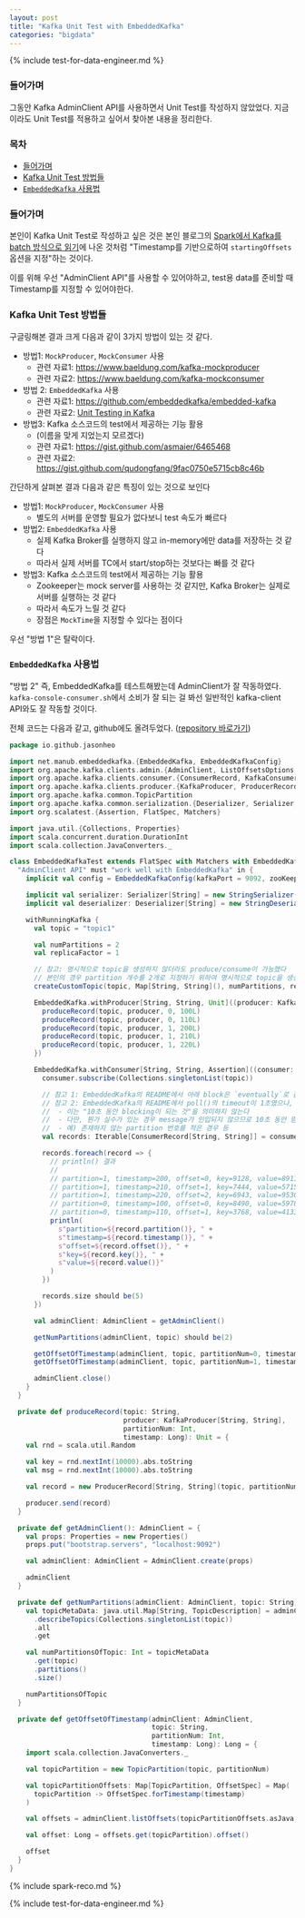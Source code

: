 ```yaml
---
layout: post
title: "Kafka Unit Test with EmbeddedKafka"
categories: "bigdata"
---
```


{% include test-for-data-engineer.md %}

### 들어가며

그동안 Kafka AdminClient API를 사용하면서 Unit Test를 작성하지 않았었다. 지금이라도 Unit Test를 적용하고 싶어서 찾아본 내용을 정리한다.

### 목차

- [들어가며](#들어가며)
- [Kafka Unit Test 방법들](#kafka-unit-test-방법들)
- [`EmbeddedKafka` 사용법](#embeddedkafka-사용법)

### 들어가며

본인이 Kafka Unit Test로 작성하고 싶은 것은 본인 블로그의 [Spark에서 Kafka를 batch 방식으로 읽기](/bigdata/2021/12/18/spark-kafka-batch-mode.html)에 나온 것처럼 "Timestamp를 기반으로하여 `startingOffsets` 옵션을 지정"하는 것이다.

이를 위해 우선 "AdminClient API"를 사용할 수 있어야하고, test용 data를 준비할 때 Timestamp를 지정할 수 있어야한다.

### Kafka Unit Test 방법들

구글링해본 결과 크게 다음과 같이 3가지 방법이 있는 것 같다.

- 방법1: `MockProducer`, `MockConsumer` 사용
    - 관련 자료1: https://www.baeldung.com/kafka-mockproducer
    - 관련 자료2: https://www.baeldung.com/kafka-mockconsumer
- 방법 2: `EmbeddedKafka` 사용
    - 관련 자료1: https://github.com/embeddedkafka/embedded-kafka
    - 관련 자료2: [Unit Testing in Kafka](https://dzone.com/articles/unit-testing-of-kafka)
- 방법3: Kafka 소스코드의 test에서 제공하는 기능 활용
    - (이름을 맞게 지었는지 모르겠다)
    - 관련 자료1: https://gist.github.com/asmaier/6465468
    - 관련 자료2: https://gist.github.com/qudongfang/9fac0750e5715cb8c46b

간단하게 살펴본 결과 다음과 같은 특징이 있는 것으로 보인다

- 방법1: `MockProducer`, `MockConsumer` 사용
    - 별도의 서버를 운영할 필요가 없다보니 test 속도가 빠르다
- 방법2: `EmbeddedKafka` 사용
    - 실제 Kafka Broker를 실행하지 않고 in-memory에만 data를 저장하는 것 같다
    - 따라서 실제 서버를 TC에서 start/stop하는 것보다는 빠를 것 같다
- 방법3: Kafka 소스코드의 test에서 제공하는 기능 활용
    - Zookeeper는 mock server를 사용하는 것 같지만, Kafka Broker는 실제로 서버를 실행하는 것 같다
    - 따라서 속도가 느릴 것 같다
    - 장점은  `MockTime`을 지정할 수 있다는 점이다

우선 "방법 1"은 탈락이다.

### `EmbeddedKafka` 사용법

"방법 2" 즉, EmbeddedKafka를 테스트해봤는데 AdminClient가 잘 작동하였다. `kafka-console-consumer.sh`에서 소비가 잘 되는 걸 봐선 일반적인 kafka-client API와도 잘 작동할 것이다.

전체 코드는 다음과 같고, github에도 올려두었다. ([repository 바로가기](https://github.com/jason-heo/embedded-kafka-test))

```scala
package io.github.jasonheo

import net.manub.embeddedkafka.{EmbeddedKafka, EmbeddedKafkaConfig}
import org.apache.kafka.clients.admin.{AdminClient, ListOffsetsOptions, OffsetSpec, TopicDescription}
import org.apache.kafka.clients.consumer.{ConsumerRecord, KafkaConsumer}
import org.apache.kafka.clients.producer.{KafkaProducer, ProducerRecord}
import org.apache.kafka.common.TopicPartition
import org.apache.kafka.common.serialization.{Deserializer, Serializer, StringDeserializer, StringSerializer}
import org.scalatest.{Assertion, FlatSpec, Matchers}

import java.util.{Collections, Properties}
import scala.concurrent.duration.DurationInt
import scala.collection.JavaConverters._

class EmbeddedKafkaTest extends FlatSpec with Matchers with EmbeddedKafka {
  "AdminClient API" must "work well with EmbeddedKafka" in {
    implicit val config = EmbeddedKafkaConfig(kafkaPort = 9092, zooKeeperPort = 2182)

    implicit val serializer: Serializer[String] = new StringSerializer()
    implicit val deserializer: Deserializer[String] = new StringDeserializer()

    withRunningKafka {
      val topic = "topic1"

      val numPartitions = 2
      val replicaFactor = 1

      // 참고: 명시적으로 topic을 생성하지 않더라도 produce/consume이 가능했다
      // 본인의 경우 partition 개수를 2개로 지정하기 위하여 명시적으로 topic을 생성했다
      createCustomTopic(topic, Map[String, String](), numPartitions, replicaFactor)

      EmbeddedKafka.withProducer[String, String, Unit]((producer: KafkaProducer[String, String]) => {
        produceRecord(topic, producer, 0, 100L)
        produceRecord(topic, producer, 0, 110L)
        produceRecord(topic, producer, 1, 200L)
        produceRecord(topic, producer, 1, 210L)
        produceRecord(topic, producer, 1, 220L)
      })

      EmbeddedKafka.withConsumer[String, String, Assertion]((consumer: KafkaConsumer[String, String]) => {
        consumer.subscribe(Collections.singletonList(topic))

        // 참고 1: EmbeddedKafka의 README에서 아래 block은 `eventually`로 감싸져있었다
        // 참고 2: EmbeddedKafka의 README에서 poll()의 timeout이 1초였으나, 환경에 따라 1초가 부족한 듯하여 넉넉히 10으로 늘렸다
        //  - 이는 "10초 동안 blocking이 되는 것"을 의미하지 않는다
        //  - 다만, 뭔가 실수가 있는 경우 message가 인입되지 않으므로 10초 동안 멈췄다가 Test가 실패할 수 있다
        //  - 예) 존재하지 않는 partition 번호를 적은 경우 등
        val records: Iterable[ConsumerRecord[String, String]] = consumer.poll(java.time.Duration.ofMillis(10.seconds.toMillis)).asScala

        records.foreach(record => {
          // println() 결과
          //
          // partition=1, timestamp=200, offset=0, key=9128, value=8911
          // partition=1, timestamp=210, offset=1, key=7444, value=5715
          // partition=1, timestamp=220, offset=2, key=6943, value=9530
          // partition=0, timestamp=100, offset=0, key=8490, value=5978
          // partition=0, timestamp=110, offset=1, key=3768, value=4133
          println(
            s"partition=${record.partition()}, " +
            s"timestamp=${record.timestamp()}, " +
            s"offset=${record.offset()}, " +
            s"key=${record.key()}, " +
            s"value=${record.value()}"
          )
        })

        records.size should be(5)
      })

      val adminClient: AdminClient = getAdminClient()

      getNumPartitions(adminClient, topic) should be(2)

      getOffsetOfTimestamp(adminClient, topic, partitionNum=0, timestamp=105L) should be(1)
      getOffsetOfTimestamp(adminClient, topic, partitionNum=1, timestamp=215L) should be(2)

      adminClient.close()
    }
  }

  private def produceRecord(topic: String,
                            producer: KafkaProducer[String, String],
                            partitionNum: Int,
                            timestamp: Long): Unit = {
    val rnd = scala.util.Random

    val key = rnd.nextInt(10000).abs.toString
    val msg = rnd.nextInt(10000).abs.toString

    val record = new ProducerRecord[String, String](topic, partitionNum, timestamp, key, msg)

    producer.send(record)
  }

  private def getAdminClient(): AdminClient = {
    val props: Properties = new Properties()
    props.put("bootstrap.servers", "localhost:9092")

    val adminClient: AdminClient = AdminClient.create(props)

    adminClient
  }

  private def getNumPartitions(adminClient: AdminClient, topic: String): Int = {
    val topicMetaData: java.util.Map[String, TopicDescription] = adminClient
      .describeTopics(Collections.singletonList(topic))
      .all
      .get

    val numPartitionsOfTopic: Int = topicMetaData
      .get(topic)
      .partitions()
      .size()

    numPartitionsOfTopic
  }

  private def getOffsetOfTimestamp(adminClient: AdminClient,
                                   topic: String,
                                   partitionNum: Int,
                                   timestamp: Long): Long = {
    import scala.collection.JavaConverters._

    val topicPartition = new TopicPartition(topic, partitionNum)

    val topicPartitionOffsets: Map[TopicPartition, OffsetSpec] = Map(
      topicPartition -> OffsetSpec.forTimestamp(timestamp)
    )

    val offsets = adminClient.listOffsets(topicPartitionOffsets.asJava, new ListOffsetsOptions()).all.get

    val offset: Long = offsets.get(topicPartition).offset()

    offset
  }
}
```

{% include spark-reco.md %}

{% include test-for-data-engineer.md %}
